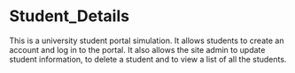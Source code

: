 # Student_Details

This is a university student portal simulation. It allows students to create an account and log in to the portal. It also allows the site admin to update student information, to delete a student and to view a list of all the students.